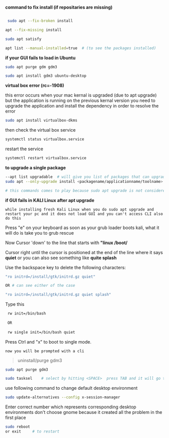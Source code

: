 **command to fix install (if repositaries are missing)**
```bash

 sudo apt --fix-broken install 

```


```bash
apt --fix-missing install
```

```bash
sudo apt satisfy 
```

```bash
apt list --manual-installed=true  # (to see the packages installed)
```


**if your GUI fails to load in Ubuntu** 

```bash
sudo apt purge gdm gdm3
```
```bash
sudo apt install gdm3 ubuntu-desktop
```
**virtual box error (rc=-1908)**

this error occurs when your mac kernal is upgraded (due to apt upgrade) but the application is running on the previous kernal version 
you need to upgrade the application and install the dependency in order to resolve the error


```bash
sudo apt install virtualbox-dkms 
```

then check the virtual box service

```bash
systemctl status virtualbox.service
```
restart the service

```bash
systemctl restart virtualbox.service
```


**to upgrade a single package**
```bash
--apt list upgradable  # will give you list of packages that can upgraded aka has new version
sudo apt --only-upgrade install <packagename/applicationname/toolname>

# this commands comes to play because sudo apt upgrade is not considered as ideal to use all the time on your pc 
```
 
**if GUI fails in KALI Linux after apt upgrade**

`while installing fresh Kali Linux when you do sudo apt upgrade and restart your pc and it does not load GUI and you can't access CLI also do this`

Press "e" on your keyboard as soon as your grub loader boots kali, what it will do is take you to grub rescue 

Now Cursor 'down' to the line that starts with **"linux /boot/**

Cursor right until the cursor is positioned at the end of the line where it says **quiet** or you can also see something like **quite splash**

Use the backspace key to delete the following characters:

```sh
"ro initrd=/install/gtk/initrd.gz quiet"

OR # can see either of the case

"ro initrd=/install/gtk/initrd.gz quiet splash"
```
Type this 
```bash
 rw init=/bin/bash
 
 OR
 
 rw single init=/bin/bash quiet
```
Press Ctrl and "x" to boot to single mode.

`now you will be prompted with a cli`
 
> uninstall/purge gdm3 
 
 ```bash 
 sudo apt purge gdm3
 ```
 
 ```bash
 sudo tasksel    # select by hitting <SPACE>  press TAB and it will go to OK hit ENTER
 ```
  use following command to change default desktop environment
 
 ```bash 
 sudo update-alternatives --config x-session-manager
```
 Enter correct number which represents corresponding desktop environments don't choose gnome because it created all the problem in the first place
 
 ```bash
 sudo reboot
 or exit     # to restart
 ```
